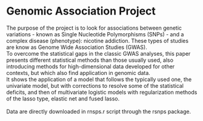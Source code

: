 # Genomic Association Project
The purpose of the project is to look for associations between genetic variations - known as Single Nucleotide Polymorphisms (SNPs) - and a complex disease
(phenotype): nicotine addiction. These types of studies are know as Genome Wide Association Studies (GWAS). <br />
To overcome the statistical gaps in the classic GWAS analyses, this paper presents different statistical methods than those usually used, also introducing methods for high-dimensional data developed for other contexts, but which also find application in genomic data. <br />
It shows the application of a model that follows the typically used one, the univariate model, but with corrections to resolve some of the statistical deficits, and then of multivariate logistic models with regularization methods of the lasso type, elastic net and fused lasso. <br />
<br />
Data are directly downloaded in rnsps.r script through the rsnps package.

